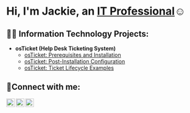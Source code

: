 <h1>Hi, I'm Jackie, an <a href="https://www.linkedin.com/in/jacqueline-loggins-31aab6245/">IT Professional</a>☺</h1>

<h2>👨‍💻 Information Technology Projects:</h2>

- <b>osTicket (Help Desk Ticketing System)</b>
  - [osTicket: Prerequisites and Installation](https://github.com/jacquelineloggins/osticket-prereqs)
  - [osTicket: Post-Installation Configuration](https://github.com/jacquelineloggins/post-install-config)
  - [osTicket: Ticket Lifecycle Examples](https://github.com/jacquelineloggins/ticket-lifecycle)

<h2>🤳Connect with me:</h2>

[<img align="left" alt="Josh | Twitter" width="22px" src="https://cdn.jsdelivr.net/npm/simple-icons@v3/icons/twitter.svg" />][twitter]
[<img align="left" alt="Josh | LinkedIn" width="22px" src="https://cdn.jsdelivr.net/npm/simple-icons@v3/icons/linkedin.svg" />][linkedin]
[<img align="left" alt="Josh | Instagram" width="22px" src="https://cdn.jsdelivr.net/npm/simple-icons@v3/icons/instagram.svg" />][instagram]

[twitter]:https://x.com/FlavaGirlzNFT
[instagram]: [https://www.instagram.com/metajackey
[linkedin]: https://linkedin.com/in/jacqueline-loggins-31aab6245/
